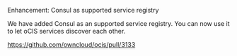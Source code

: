 Enhancement: Consul as supported service registry

We have added Consul as an supported service registry. You can now use it
to let oCIS services discover each other.

https://github.com/owncloud/ocis/pull/3133
